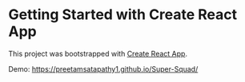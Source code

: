 # Getting Started with Create React App

This project was bootstrapped with [Create React App](https://github.com/facebook/create-react-app).

Demo: https://preetamsatapathy1.github.io/Super-Squad/
